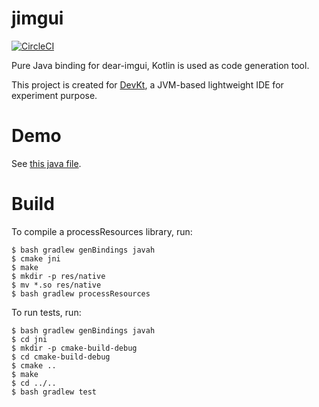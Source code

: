 # jimgui

[![CircleCI](https://circleci.com/gh/ice1000/jimgui.svg?style=svg)](https://circleci.com/gh/ice1000/jimgui)

Pure Java binding for dear-imgui, Kotlin is used as code generation tool.

This project is created for [DevKt](https://github.com/ice1000/dev-kt), a JVM-based lightweight IDE for experiment purpose.

# Demo

See [this java file](test/org/ice1000/jimgui/tests/Demo.java).

# Build

To compile a processResources library, run:

```
$ bash gradlew genBindings javah
$ cmake jni
$ make
$ mkdir -p res/native
$ mv *.so res/native
$ bash gradlew processResources
```

To run tests, run:

```
$ bash gradlew genBindings javah
$ cd jni
$ mkdir -p cmake-build-debug
$ cd cmake-build-debug
$ cmake ..
$ make
$ cd ../..
$ bash gradlew test
```
